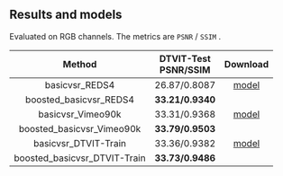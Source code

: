 ## Results and models

Evaluated on RGB channels. The metrics are `PSNR` / `SSIM` .

|            Method            | DTVIT-Test <br>PSNR/SSIM | Download |                                                                           
| :--------------------------: | :----------------------: | :------------------------------------------------------------------------------: |
| basicvsr_REDS4               |      26.87/0.8087        |  [model](https://pan.baidu.com/s/1ypBpAWPhUGFh1GbphUeCnQ?pwd=m5v4) | 
| boosted_basicvsr_REDS4       |    **33.21/0.9340**      |   | 
| basicvsr_Vimeo90k            |      33.31/0.9368        |  [model](https://pan.baidu.com/s/1einTQHaMaGgjMf9b9iGWIg?pwd=m4mv) |
| boosted_basicvsr_Vimeo90k    |    **33.79/0.9503**      |   |
| basicvsr_DTVIT-Train         |      33.36/0.9382        |  [model](https://pan.baidu.com/s/1Mpkl0ZyAOq3E2rrTA2sFaQ?pwd=u7e9) |
| boosted_basicvsr_DTVIT-Train |    **33.73/0.9486**      |   |

